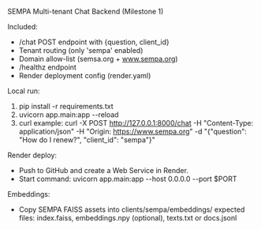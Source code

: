 SEMPA Multi-tenant Chat Backend (Milestone 1)

Included:
- /chat POST endpoint with {question, client_id}
- Tenant routing (only 'sempa' enabled)
- Domain allow-list (semsa.org + www.sempa.org)
- /healthz endpoint
- Render deployment config (render.yaml)

Local run:
1) pip install -r requirements.txt
2) uvicorn app.main:app --reload
3) curl example:
   curl -X POST http://127.0.0.1:8000/chat -H "Content-Type: application/json" -H "Origin: https://www.sempa.org" -d "{\"question\": \"How do I renew?\", \"client_id\": \"sempa\"}"

Render deploy:
- Push to GitHub and create a Web Service in Render.
- Start command: uvicorn app.main:app --host 0.0.0.0 --port $PORT

Embeddings:
- Copy SEMPA FAISS assets into clients/sempa/embeddings/
  expected files: index.faiss, embeddings.npy (optional), texts.txt or docs.jsonl
